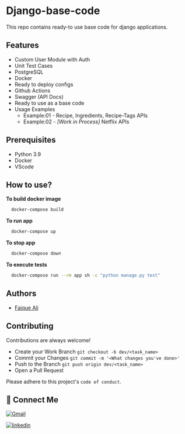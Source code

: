 
# Django-base-code

This repo contains ready-to use base code for django applications.


## Features

- Custom User Module with Auth
- Unit Test Cases
- PostgreSQL
- Docker
- Ready to deploy configs
- Github Actions
- Swagger (API Docs)
- Ready to use as a base code
- Usage Examples
    - Example:01 - Recipe, Ingredients, Recipe-Tags APIs
    - Example:02 - *[Work in Process]* Netflix APIs


## Prerequisites

- Python 3.9
- Docker
- VScode
## How to use?

**To build docker image**

```bash
  docker-compose build
```

**To run app**

```bash
  docker-compose up
```

**To stop app**

```bash
  docker-compose down
```

**To execute tests**

```bash
  docker-compose run --rm app sh -c "python manage.py test"
```
## Authors

- [Faique Ali](https://www.github.com/faiqueali017)


## Contributing

Contributions are always welcome!

- Create your Work Branch `git checkout -b dev/<task_name>`
- Commit your Changes `git commit -m '<What changes you've done>'`
- Push to the Branch `git push origin dev/<task_name>`
- Open a Pull Request

Please adhere to this project's `code of conduct`.
## 🔗 Connect Me
[![Gmail](https://img.shields.io/badge/Gmail-D14836?style=for-the-badge&logo=gmail&logoColor=white)]()

[![linkedin](https://img.shields.io/badge/linkedin-0A66C2?style=for-the-badge&logo=linkedin&logoColor=white)](mailto:faiqueali017@gmail.com)


